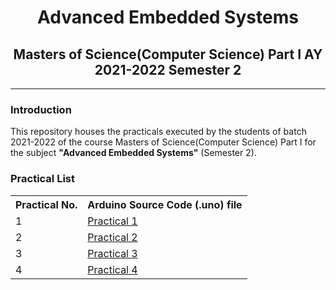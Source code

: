 # <center>Advanced Embedded Systems </center>

## <center>Masters of Science(Computer Science) Part I AY 2021-2022 Semester 2</center>

---

### Introduction

This repository houses the practicals executed by the students of batch 2021-2022 of the course Masters of Science(Computer Science) Part I for the subject **"Advanced Embedded Systems"** (Semester 2).

### Practical List
<table>
    <tr>
        <th>Practical No.</th>
        <th>Arduino Source Code (.uno) file</th>
    </tr>
    <tr>
        <td>1</td>
        <td><a href = "src/Practical 1.ino">Practical 1</a></td>
    </tr>
    <tr>
        <td>2</td>
        <td><a href = "src/Practical 2.ino">Practical 2</a></td>
    </tr>
    <tr>
        <td>3</td>
        <td><a href = "src/Practical 3.ino">Practical 3</a></td>
    </tr>
    <tr>
        <td>4</td>
        <td><a href = "src/Practical 4.ino">Practical 4</a></td>
    </tr>
</table>